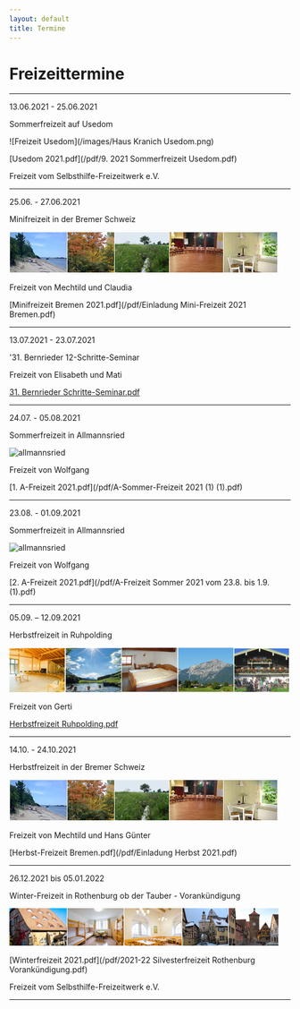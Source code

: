 ```yaml
---
layout: default
title: Termine
---
```

# Freizeittermine

------------------------------------------------------------------------------

13.06.2021 - 25.06.2021

Sommerfreizeit auf Usedom

![Freizeit Usedom](/images/Haus Kranich Usedom.png)

[Usedom 2021.pdf](/pdf/9. 2021 Sommerfreizeit Usedom.pdf)

Freizeit vom Selbsthilfe-Freizeitwerk e.V.

------------------------------------------------------------------------------

25.06. - 27.06.2021

Minifreizeit in der Bremer Schweiz

![Freizeit Bremen im Herbst](/images/Leiste_Herbst_Bremen.jpg)

Freizeit von Mechtild und Claudia

[Minifreizeit Bremen 2021.pdf](/pdf/Einladung Mini-Freizeit 2021 Bremen.pdf)

------------------------------------------------------------------------------

13.07.2021 - 23.07.2021

'31. Bernrieder 12-Schritte-Seminar 

Freizeit von Elisabeth und Mati

[31. Bernrieder Schritte-Seminar.pdf](/pdf/Bernried21-21.04.27-1Flyer.pdf)

-------------------------------------------------------------------------------

24.07. - 05.08.2021

Sommerfreizeit in Allmannsried

![allmannsried](/images/allmansried.jpeg)

Freizeit von Wolfgang

[1. A-Freizeit 2021.pdf](/pdf/A-Sommer-Freizeit 2021 (1) (1).pdf)

-----------------------------------------------------------------------------

23.08. - 01.09.2021

Sommerfreizeit in Allmannsried

![allmannsried](/images/allmansried.jpeg)

Freizeit von Wolfgang

[2. A-Freizeit 2021.pdf](/pdf/A-Freizeit Sommer 2021 vom 23.8. bis 1.9. (1).pdf)

-----------------------------------------------------------------------------------------------------

05.09. – 12.09.2021

Herbstfreizeit in Ruhpolding

![ruhpolding](/images/bildleiste_2021.png)

Freizeit von Gerti

[Herbstfreizeit Ruhpolding.pdf](/pdf/Herbstfreizeit_2021_Anonym.pdf)

-----------------------------------------------------------------------------------------------------

14.10. - 24.10.2021

Herbstfreizeit in der Bremer Schweiz

![Freizeit Bremen im Herbst](/images/Leiste_Herbst_Bremen.jpg)

Freizeit von Mechtild und Hans Günter

[Herbst-Freizeit Bremen.pdf](/pdf/Einladung Herbst 2021.pdf)

------------------------------------------------------------------------------------------------

26.12.2021 bis 05.01.2022

Winter-Freizeit in Rothenburg ob der Tauber - Vorankündigung

![Rothenburg op der Tauber](/images/rothenburg.png)

[Winterfreizeit 2021.pdf](/pdf/2021-22 Silvesterfreizeit Rothenburg  Vorankündigung.pdf)

Freizeit vom Selbsthilfe-Freizeitwerk e.V.

-----------------------------------------------------------------------------------------------------
